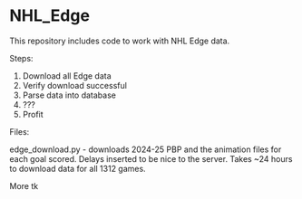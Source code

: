 # NHL_Edge
This repository includes code to work with NHL Edge data.

Steps:

1. Download all Edge data
2. Verify download successful
3. Parse data into database
4. ???
5. Profit

Files:

edge_download.py - downloads 2024-25 PBP and the animation files for each goal scored. Delays inserted to be nice to the server. Takes ~24 hours to download data for all 1312 games.

More tk
